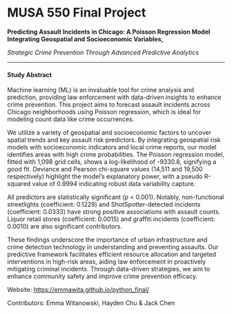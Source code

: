 # MUSA 550 Final Project

**Predicting Assault Incidents in Chicago: A Poisson Regression Model Integrating Geospatial and Socioeconomic Variables,** 

*Strategic Crime Prevention Through Advanced Predictive Analytics*

***

#### Study Abstract 
Machine learning (ML) is an invaluable tool for crime analysis and prediction, providing law enforcement with data-driven insights to enhance crime prevention. This project aims to forecast assault incidents across Chicago neighborhoods using Poisson regression, which is ideal for modeling count data like crime occurrences.

We utilize a variety of geospatial and socioeconomic factors to uncover spatial trends and key assault risk predictors. By integrating geospatial risk models with socioeconomic indicators and local crime reports, our model identifies areas with high crime probabilities. The Poisson regression model, fitted with 1,098 grid cells, shows a log-likelihood of -9330.8, signifying a good fit. Deviance and Pearson chi-square values (14,511 and 19,500 respectively) highlight the model’s explanatory power, with a pseudo R-squared value of 0.9994 indicating robust data variability capture.

All predictors are statistically significant (p < 0.001). Notably, non-functional streetlights (coefficient: 0.1229) and ShotSpotter-detected incidents (coefficient: 0.0333) have strong positive associations with assault counts. Liquor retail stores (coefficient: 0.0015) and graffiti incidents (coefficient: 0.0010) are also significant contributors.

These findings underscore the importance of urban infrastructure and crime detection technology in understanding and preventing assaults. Our predictive framework facilitates efficient resource allocation and targeted interventions in high-risk areas, aiding law enforcement in proactively mitigating criminal incidents. Through data-driven strategies, we aim to enhance community safety and improve crime prevention efficacy.


Website: https://emmawita.github.io/python_final/

Contributors: Emma Witanowski, Hayden Chu & Jack Chen
